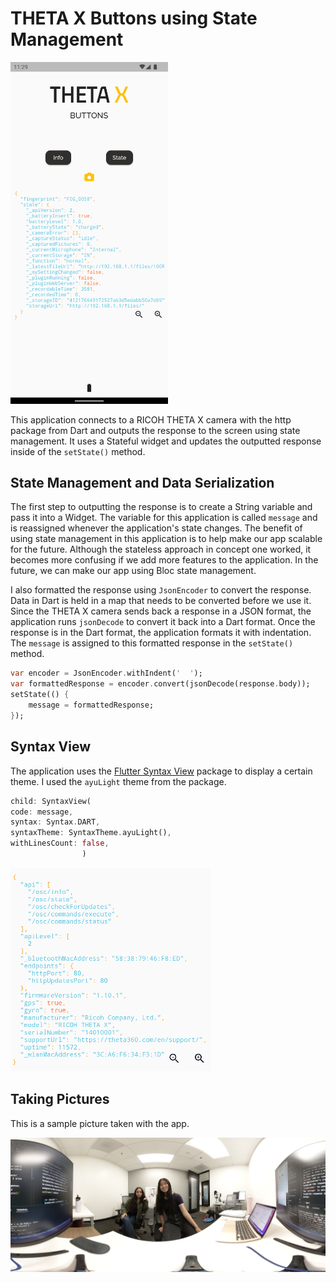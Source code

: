 # THETA X Buttons using State Management

<img src="docs/screenshot.png" width=50%>

This application connects to a RICOH THETA X camera with the http package from Dart and outputs the response to the screen using state management. It uses a Stateful widget and updates the outputted response inside of the `setState()` method.  

## State Management and Data Serialization 

The first step to outputting the response is to create a String variable and pass it into a Widget. The variable for this application is called `message` and is reassigned whenever the application's state changes. The benefit of using state management in this application is to help make our app scalable for the future. Although the stateless approach in concept one worked, it becomes more confusing if we add more features to the application. In the future, we can make our app using Bloc state management.

I also formatted the response using `JsonEncoder` to convert the response. Data in Dart is held in a map that needs to be converted before we use it. Since the THETA X camera sends back a response in a JSON format, the application runs `jsonDecode` to convert it back into a Dart format. Once the response is in the Dart format, the application formats it with indentation. The `message` is assigned to this formatted response in the `setState()` method. 

```dart
var encoder = JsonEncoder.withIndent('  ');
var formattedResponse = encoder.convert(jsonDecode(response.body));
setState(() {
    message = formattedResponse;
});
```

## Syntax View

The application uses the [Flutter Syntax View](https://pub.dev/packages/flutter_syntax_view) package to display a certain theme. I used the `ayuLight` theme from the package.

```dart
child: SyntaxView(
code: message,
syntax: Syntax.DART,
syntaxTheme: SyntaxTheme.ayuLight(),
withLinesCount: false,
                )
```

![ayu light](docs/ayulight.png)

## Taking Pictures 

This is a sample picture taken with the app. 

![picture](docs/picture.png)